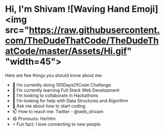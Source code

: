 # Hi, I'm Shivam ![Waving Hand Emoji]<img src="https://raw.githubusercontent.com/TheDudeThatCode/TheDudeThatCode/master/Assets/Hi.gif" "width=45">


<!--
**WebShivam/WebShivam** is a ✨ _special_ ✨ repository because its `README.md` (this file) appears on your GitHub profile.-->

Here are few things you should know about me:

- 🔭 I’m currently doing 100DaysOfCode Challenge 
- 🌱 I’m currently learning Full Stack Web Development
- 👯 I’m looking to collaborate in Hackathons
- 🤔 I’m looking for help with Data Structures and Algorithm
- 💬 Ask me about how to start coding
- 📫 How to reach me: Twitter - @web_shivam
- 😄 Pronouns: He/Him
- ⚡ Fun fact: I love connecting to new people


